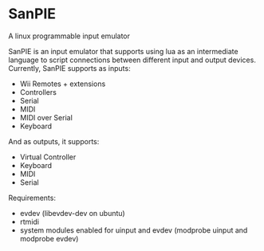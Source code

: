 SanPIE
======
A linux programmable input emulator

SanPIE is an input emulator that supports using lua as an intermediate language to script connections between different input and output devices.
Currently, SanPIE supports as inputs:
-  Wii Remotes + extensions
-  Controllers
-  Serial
-  MIDI
-  MIDI over Serial
-  Keyboard

And as outputs, it supports:
-  Virtual Controller
-  Keyboard
-  MIDI
-  Serial

Requirements:
- evdev (libevdev-dev on ubuntu)
- rtmidi 
- system modules enabled for uinput and evdev (modprobe uinput and modprobe evdev)